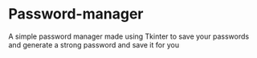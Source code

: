 # Password-manager
A simple password manager made using Tkinter to save your passwords and generate a strong password and save it for you

